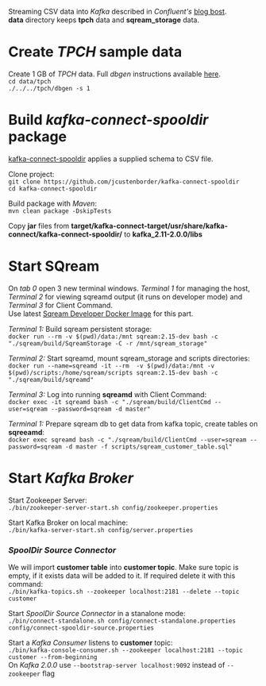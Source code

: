 Streaming CSV data into _Kafka_ described in _Confluent's_ [blog bost](https://www.confluent.io/blog/ksql-in-action-enriching-csv-events-with-data-from-rdbms-into-AWS/).  
**data** directory keeps **tpch** data and **sqream_storage** data.  

# Create _TPCH_ sample data
Create 1 GB of _TPCH_ data. Full _dbgen_ instructions available [here](https://github.com/electrum/tpch-dbgen).  
`cd data/tpch`  
`./../../tpch/dbgen -s 1`  

# Build _kafka-connect-spooldir_ package
[kafka-connect-spooldir](https://github.com/jcustenborder/kafka-connect-spooldir) applies a supplied schema to CSV file.  

Clone project:  
`git clone https://github.com/jcustenborder/kafka-connect-spooldir`  
`cd kafka-connect-spooldir`  

Build package with _Maven_:  
`mvn clean package -DskipTests`  

Copy **jar** files from **target/kafka-connect-target/usr/share/kafka-connect/kafka-connect-spooldir/**  to **kafka_2.11-2.0.0/libs**  

# Start SQream
On _tab 0_ open 3 new terminal windows. _Terminal 1_ for managing the host, _Terminal 2_ for viewing sqreamd output (it runs on developer mode) and _Terminal 3_ for Client Command.  
Use latest [Sqream Developer Docker Image](http://gitlab.sq.l/DevOps/sqream-developer) for this part.  

_Terminal 1:_  Build sqream persistent storage:  
`docker run --rm -v $(pwd)/data:/mnt sqream:2.15-dev bash -c "./sqream/build/SqreamStorage -C -r /mnt/sqream_storage"`  

_Terminal 2:_  Start sqreamd, mount sqream_storage and scripts directories:  
`docker run --name=sqreamd -it --rm  -v $(pwd)/data:/mnt -v $(pwd)/scripts:/home/sqream/scripts sqream:2.15-dev bash -c "./sqream/build/sqreamd"`  

_Terminal 3:_  Log into running **sqreamd** with Client Command:  
`docker exec -it sqreamd bash -c "./sqream/build/ClientCmd --user=sqream --password=sqream -d master"`  

_Terminal 1:_  Prepare sqream db to get data from kafka topic, create tables on **sqreeamd**:  
`docker exec sqreamd bash -c "./sqream/build/ClientCmd --user=sqream --password=sqream -d master -f scripts/sqream_customer_table.sql"`  

# Start _Kafka Broker_  
Start Zookeeper Server:  
`./bin/zookeeper-server-start.sh config/zookeeper.properties`  

Start Kafka Broker on local machine:  
`./bin/kafka-server-start.sh config/server.properties`  

### _SpoolDir Source Connector_
We will import **customer table** into **customer topic**. Make sure topic is empty, if it exists data will be added to it. If required delete it with this command:  
`./bin/kafka-topics.sh --zookeeper localhost:2181 --delete --topic customer`  

Start _SpoolDir Source Connector_ in a stanalone mode:  
`./bin/connect-standalone.sh config/connect-standalone.properties config/connect-spooldir-source.properties`  

Start a _Kafka Consumer_ listens to **customer** topic:  
`./bin/kafka-console-consumer.sh --zookeeper localhost:2181 --topic customer --from-beginning`  
On _Kafka 2.0.0_ use `--bootstrap-server localhost:9092` instead of `--zookeeper` flag  

